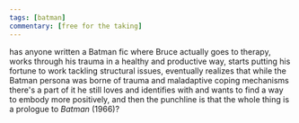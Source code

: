 ```yaml
---
tags: [batman]
commentary: [free for the taking]
---
```


has anyone written a Batman fic where Bruce actually goes to therapy, works through his trauma in a healthy and productive way, starts putting his fortune to work tackling structural issues, eventually realizes that while the Batman persona was borne of trauma and maladaptive coping mechanisms there's a part of it he still loves and identifies with and wants to find a way to embody more positively, and then the punchline is that the whole thing is a prologue to _Batman_ (1966)?
